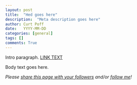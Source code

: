 ```yaml
---
layout: post
title:  "Hed goes here"
description:  "Meta description goes here"
author: Curt Poff
date:   YYYY-MM-DD
categories: [general]
tags: []
comments: True
---
```


Intro paragraph. 
[LINK TEXT](http://www.google.com)

<!--more-->

Body text goes here.


*Please
<a href="https://twitter.com/intent/tweet?url={{ site.production_url }}{{ page.url }}&text={{ page.title }}&via=cpoff" 
   target="_blank">
  share this page with your followers</a> 
and/or 
<a href="https://twitter.com/cpoff">
  follow me</a>!*
